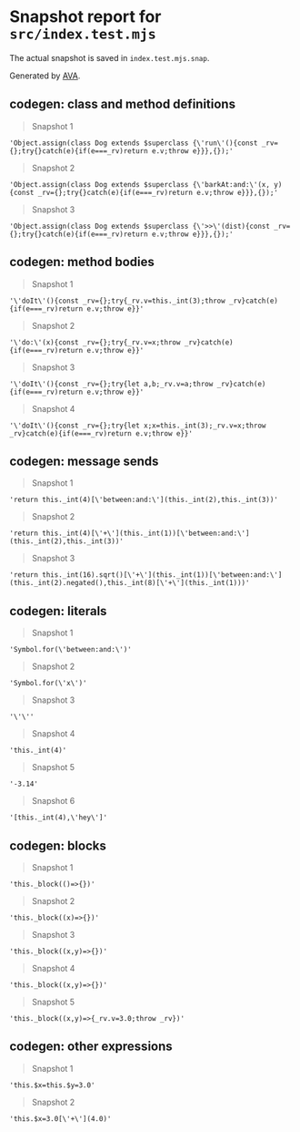 # Snapshot report for `src/index.test.mjs`

The actual snapshot is saved in `index.test.mjs.snap`.

Generated by [AVA](https://avajs.dev).

## codegen: class and method definitions

> Snapshot 1

    'Object.assign(class Dog extends $superclass {\'run\'(){const _rv={};try{}catch(e){if(e===_rv)return e.v;throw e}}},{});'

> Snapshot 2

    'Object.assign(class Dog extends $superclass {\'barkAt:and:\'(x, y){const _rv={};try{}catch(e){if(e===_rv)return e.v;throw e}}},{});'

> Snapshot 3

    'Object.assign(class Dog extends $superclass {\'>>\'(dist){const _rv={};try{}catch(e){if(e===_rv)return e.v;throw e}}},{});'

## codegen: method bodies

> Snapshot 1

    '\'doIt\'(){const _rv={};try{_rv.v=this._int(3);throw _rv}catch(e){if(e===_rv)return e.v;throw e}}'

> Snapshot 2

    '\'do:\'(x){const _rv={};try{_rv.v=x;throw _rv}catch(e){if(e===_rv)return e.v;throw e}}'

> Snapshot 3

    '\'doIt\'(){const _rv={};try{let a,b;_rv.v=a;throw _rv}catch(e){if(e===_rv)return e.v;throw e}}'

> Snapshot 4

    '\'doIt\'(){const _rv={};try{let x;x=this._int(3);_rv.v=x;throw _rv}catch(e){if(e===_rv)return e.v;throw e}}'

## codegen: message sends

> Snapshot 1

    'return this._int(4)[\'between:and:\'](this._int(2),this._int(3))'

> Snapshot 2

    'return this._int(4)[\'+\'](this._int(1))[\'between:and:\'](this._int(2),this._int(3))'

> Snapshot 3

    'return this._int(16).sqrt()[\'+\'](this._int(1))[\'between:and:\'](this._int(2).negated(),this._int(8)[\'+\'](this._int(1)))'

## codegen: literals

> Snapshot 1

    'Symbol.for(\'between:and:\')'

> Snapshot 2

    'Symbol.for(\'x\')'

> Snapshot 3

    '\'\''

> Snapshot 4

    'this._int(4)'

> Snapshot 5

    '-3.14'

> Snapshot 6

    '[this._int(4),\'hey\']'

## codegen: blocks

> Snapshot 1

    'this._block(()=>{})'

> Snapshot 2

    'this._block((x)=>{})'

> Snapshot 3

    'this._block((x,y)=>{})'

> Snapshot 4

    'this._block((x,y)=>{})'

> Snapshot 5

    'this._block((x,y)=>{_rv.v=3.0;throw _rv})'

## codegen: other expressions

> Snapshot 1

    'this.$x=this.$y=3.0'

> Snapshot 2

    'this.$x=3.0[\'+\'](4.0)'
